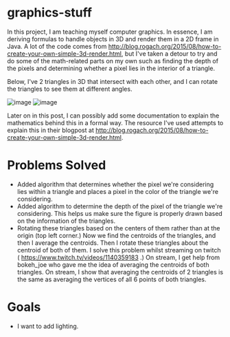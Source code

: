# graphics-stuff
In this project, I am teaching myself computer graphics. In essence, I am deriving formulas to handle objects in 3D and render them in a 2D frame in Java. A lot of the code comes from http://blog.rogach.org/2015/08/how-to-create-your-own-simple-3d-render.html, but I've taken a detour to try and do some of the math-related parts on my own such as finding the depth of the pixels and determining whether a pixel lies in the interior of a triangle.

Below, I've 2 triangles in 3D that intersect with each other, and I can rotate the triangles to see them at different angles.

![image](https://user-images.githubusercontent.com/32008471/130649536-02191ad2-b585-4473-8392-eac1173b9097.png)
![image](https://user-images.githubusercontent.com/32008471/130649968-528bb9f4-040e-4d79-b65b-fa104f068404.png)

Later on in this post, I can possibly add some documentation to explain the mathematics behind this in a formal way. The resource I've used attempts to explain this in their blogpost at http://blog.rogach.org/2015/08/how-to-create-your-own-simple-3d-render.html.

# Problems Solved
* Added algorithm that determines whether the pixel we're considering lies within a triangle and places a pixel in the color of the triangle we're considering.
* Added algorithm to determine the depth of the pixel of the triangle we're considering. This helps us make sure the figure is properly drawn based on the information of the triangles.
* Rotating these triangles based on the centers of them rather than at the origin (top left corner.) Now we find the centroids of the triangles, and then I average the centroids. Then I rotate these triangles about the centroid of both of them. I solve this problem whilst streaming on twitch ( https://www.twitch.tv/videos/1140359183 .) On stream, I get help from bokeh_joe who gave me the idea of averaging the centroids of both triangles. On stream, I show that averaging the centroids of 2 triangles is the same as averaging the vertices of all 6 points of both triangles.

# Goals
* I want to add lighting.
